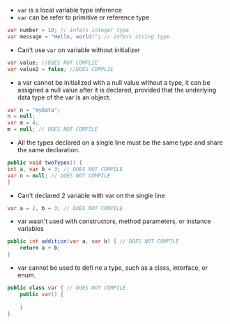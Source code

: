 + `var` is a local variable type inference
+ `var` can be refer to primitive or reference type
```java
var number = 10; // infers integer type
var message = "Hello, world!"; // infers string type
```
+ Can't use `var` on variable without initializer
```java
var value; //DOES NOT COMPLIE
var value2 = false; //DOES COMPLIE
```
+ a var cannot be initialized with a null value without a type, it can be assigned a null value after it is declared, provided that the underlying data type of the var is an object.
```java
var n = "myData";
n = null;
var m = 4;
m = null; // DOES NOT COMPILE
```
+ All the types declared on a single line must be the same type and share the same declaration.
```java
public void twoTypes() {
int a, var b = 3; // DOES NOT COMPILE
var n = null; // DOES NOT COMPILE
}
```
+ Can't declared 2 variable with var on the single line
```java
var a = 2, b = 3; // DOES NOT COMPILE
```
+ var wasn't used with constructors, method parameters, or instance variables
```java
public int addition(var a, var b) { // DOES NOT COMPILE
	return a + b; 
}
```
+ var cannot be used to defi ne a type, such as a class, interface, or enum.
```java
public class var { // DOES NOT COMPILE 
	public var() {
	
	} 
}
```